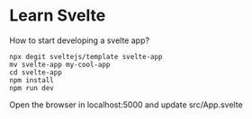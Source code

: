 # Learn Svelte


How to start developing a svelte app?

```
npx degit sveltejs/template svelte-app
mv svelte-app my-cool-app
cd svelte-app
npm install
npm run dev
```

Open the browser in localhost:5000 and update src/App.svelte
